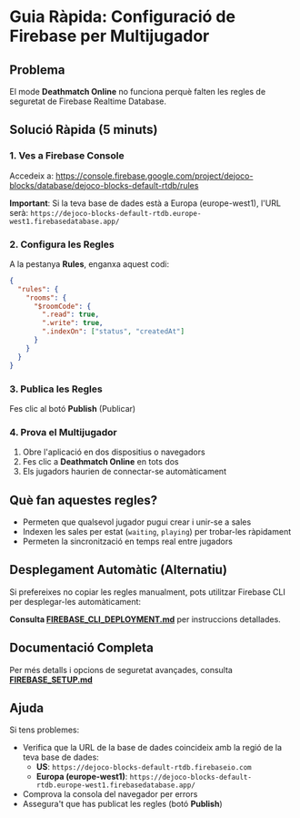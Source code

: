 # Guia Ràpida: Configuració de Firebase per Multijugador

## Problema

El mode **Deathmatch Online** no funciona perquè falten les regles de seguretat de Firebase Realtime Database.

## Solució Ràpida (5 minuts)

### 1. Ves a Firebase Console

Accedeix a: https://console.firebase.google.com/project/dejoco-blocks/database/dejoco-blocks-default-rtdb/rules

**Important**: Si la teva base de dades està a Europa (europe-west1), l'URL serà:
`https://dejoco-blocks-default-rtdb.europe-west1.firebasedatabase.app/`

### 2. Configura les Regles

A la pestanya **Rules**, enganxa aquest codi:

```json
{
  "rules": {
    "rooms": {
      "$roomCode": {
        ".read": true,
        ".write": true,
        ".indexOn": ["status", "createdAt"]
      }
    }
  }
}
```

### 3. Publica les Regles

Fes clic al botó **Publish** (Publicar)

### 4. Prova el Multijugador

1. Obre l'aplicació en dos dispositius o navegadors
2. Fes clic a **Deathmatch Online** en tots dos
3. Els jugadors haurien de connectar-se automàticament

## Què fan aquestes regles?

- Permeten que qualsevol jugador pugui crear i unir-se a sales
- Indexen les sales per estat (`waiting`, `playing`) per trobar-les ràpidament
- Permeten la sincronització en temps real entre jugadors

## Desplegament Automàtic (Alternatiu)

Si prefereixes no copiar les regles manualment, pots utilitzar Firebase CLI per desplegar-les automàticament:

**Consulta [FIREBASE_CLI_DEPLOYMENT.md](FIREBASE_CLI_DEPLOYMENT.md)** per instruccions detallades.

## Documentació Completa

Per més detalls i opcions de seguretat avançades, consulta **[FIREBASE_SETUP.md](FIREBASE_SETUP.md)**

## Ajuda

Si tens problemes:
- Verifica que la URL de la base de dades coincideix amb la regió de la teva base de dades:
  - **US**: `https://dejoco-blocks-default-rtdb.firebaseio.com`
  - **Europa (europe-west1)**: `https://dejoco-blocks-default-rtdb.europe-west1.firebasedatabase.app/`
- Comprova la consola del navegador per errors
- Assegura't que has publicat les regles (botó **Publish**)
